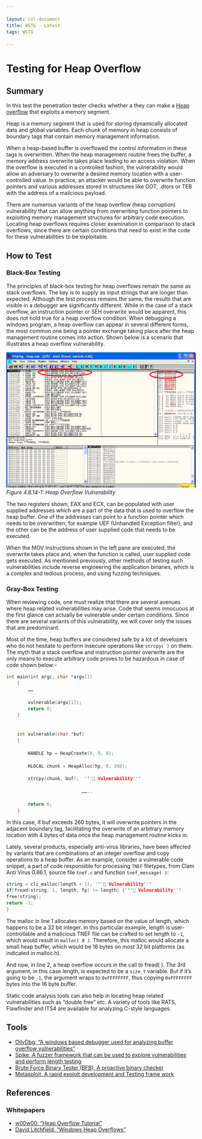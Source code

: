 ```yaml
---

layout: col-document
title: WSTG - Latest
tags: WSTG

---
```

# Testing for Heap Overflow

## Summary

In this test the penetration tester checks whether a they can make a [Heap overflow](https://wiki.owasp.org/index.php/Buffer_Overflows#Heap_Overflow) that exploits a memory segment.

Heap is a memory segment that is used for storing dynamically allocated data and global variables. Each chunk of memory in heap consists of boundary tags that contain memory management information.

When a heap-based buffer is overflowed the control information in these tags is overwritten. When the heap management routine frees the buffer, a memory address overwrite takes place leading to an access violation. When the overflow is executed in a controlled fashion, the vulnerability would allow an adversary to overwrite a desired memory location with a user-controlled value. In practice, an attacker would be able to overwrite function pointers and various addresses stored in structures like GOT, .dtors or TEB with the address of a malicious payload.

There are numerous variants of the heap overflow (heap corruption) vulnerability that can allow anything from overwriting function pointers to exploiting memory management structures for arbitrary code execution. Locating heap overflows requires closer examination in comparison to stack overflows, since there are certain conditions that need to exist in the code for these vulnerabilities to be exploitable.

## How to Test

### Black-Box Testing

The principles of black-box testing for heap overflows remain the same as stack overflows. The key is to supply as input strings that are longer than expected. Although the test process remains the same, the results that are visible in a debugger are significantly different. While in the case of a stack overflow, an instruction pointer or SEH overwrite would be apparent, this does not hold true for a heap overflow condition. When debugging a windows program, a heap overflow can appear in several different forms, the most common one being a pointer exchange taking place after the heap management routine comes into action. Shown below is a scenario that illustrates a heap overflow vulnerability.

![Heap Overflow Vulnerability](images/Heap_overflow_vulnerability.gif)\
*Figure 4.8.14-1: Heap Overflow Vulnerability*

The two registers shown, EAX and ECX, can be populated with user supplied addresses which are a part of the data that is used to overflow the heap buffer. One of the addresses can point to a function pointer which needs to be overwritten, for example UEF (Unhandled Exception filter), and the other can be the address of user supplied code that needs to be executed.

When the MOV instructions shown in the left pane are executed, the overwrite takes place and, when the function is called, user supplied code gets executed. As mentioned previously, other methods of testing such vulnerabilities include reverse engineering the application binaries, which is a complex and tedious process, and using fuzzing techniques.

### Gray-Box Testing

When reviewing code, one must realize that there are several avenues where heap related vulnerabilities may arise. Code that seems innocuous at the first glance can actually be vulnerable under certain conditions. Since there are several variants of this vulnerability, we will cover only the issues that are predominant.

Most of the time, heap buffers are considered safe by a lot of developers who do not hesitate to perform insecure operations like `strcpy( )` on them. The myth that a stack overflow and instruction pointer overwrite are the only means to execute arbitrary code proves to be hazardous in case of code shown below:-

```c
int main(int argc, char *argv[])
    {
        ……

        vulnerable(argv[1]);
        return 0;
    }


    int vulnerable(char *buf)
    {

        HANDLE hp = HeapCreate(0, 0, 0);

        HLOCAL chunk = HeapAlloc(hp, 0, 260);

        strcpy(chunk, buf);  ''' Vulnerability'''

                            ……..

        return 0;
    }
```

In this case, if buf exceeds 260 bytes, it will overwrite pointers in the adjacent boundary tag, facilitating the overwrite of an arbitrary memory location with 4 bytes of data once the heap management routine kicks in.

Lately, several products, especially anti-virus libraries, have been affected by variants that are combinations of an integer overflow and copy operations to a heap buffer. As an example, consider a vulnerable code snippet, a part of code responsible for processing `TNEF` filetypes, from Clam Anti Virus 0.86.1, source file `tnef.c` and function `tnef_message( )`:

```c
string = cli_malloc(length + 1); ''' Vulnerability'''
if(fread(string, 1, length, fp) != length) {''' Vulnerability'''
free(string);
return -1;
}
```

The malloc in line 1 allocates memory based on the value of length, which happens to be a 32 bit integer. In this particular example, length is user-controllable and a malicious TNEF file can be crafted to set length to `-1`, which would result in `malloc( 0 )`. Therefore, this malloc would allocate a small heap buffer, which would be 16 bytes on most 32 bit platforms (as indicated in malloc.h).

And now, in line 2, a heap overflow occurs in the call to fread( ). The 3rd argument, in this case length, is expected to be a `size_t` variable. But if it’s going to be `-1`, the argument wraps to `0xFFFFFFFF`, thus copying `0xFFFFFFFF` bytes into the 16 byte buffer.

Static code analysis tools can also help in locating heap related vulnerabilities such as “double free” etc. A variety of tools like RATS, Flawfinder and ITS4 are available for analyzing C-style languages.

## Tools

- [OllyDbg: “A windows based debugger used for analyzing buffer overflow vulnerabilities”](http://www.ollydbg.de)
- [Spike, A fuzzer framework that can be used to explore vulnerabilities and perform length testing](https://www.immunitysec.com/downloads/SPIKE2.9.tgz)
- [Brute Force Binary Tester (BFB), A proactive binary checker](http://bfbtester.sourceforge.net)
- [Metasploit, A rapid exploit development and Testing frame work](https://www.metasploit.com)

## References

### Whitepapers

- [w00w00: “Heap Overflow Tutorial”](https://www.cgsecurity.org/exploit/heaptut.txt)
- [David Litchfield: “Windows Heap Overflows”](https://www.blackhat.com/presentations/win-usa-04/bh-win-04-litchfield/bh-win-04-litchfield.ppt)
